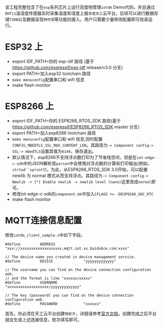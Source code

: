 该工程完整包含了在`esp`系列芯片上运行百度物管理`iotdm` Demo代码，并且通过`DHT11`温湿度传感器实时采集温度和湿度上报`百度天工`云平台。后续可以进行数据存储`TSDB`以及数据呈现`物可视`等功能的接入。用户只需要少量修改配置即可烧录运行。


# ESP32 上
- export IDF_PATH=你的 esp-idf 路径 (基于 https://github.com/espressif/esp-idf release/v3.0 分支)
- export PATH=加入esp32 toolchain 路径
- ```make menuconfig```配置串口和 wifi 信息
- make flash monitor

# ESP8266 上
- export IDF_PATH=你的 ESP8266_RTOS_SDK 路径(基于 https://github.com/espressif/ESP8266_RTOS_SDK master 分支)
- export PATH=加入esp8266 toolchain 路径
- ```make menuconfig```配置串口和 wifi 信息,同时配置`CONFIG_MBEDTLS_SSL_MAX_CONTENT_LEN`，其路径为```-> Component config-> SSL-> mbedTLS```设置其值为`6144`，保存退出。
- 默认情况下，esp8266不支持浮点数打印为了节省栈空间，但是在`iot-edge-c-sdk`中的JSON解析库`parson`中会使用对浮点数的计算和打印输出(例如，`strtod``sprintf`)，为此，从ESP8266_RTOS_SDK 3.0开始，可以配置 newlib 为 normal 模式从而支持浮点。其路径为```-> Component config-> Newlib -> [*] Enable newlib -> newlib level (nano)```这里改成`normal`即可。
- 修改iot-edge-c-sdk的`component.mk`中加入```CFLAGS += -DESP8266_SOC_RTC```
- make flash monitor

# MQTT连接信息配置
修改`iotdm_client_sample.c`中如下字段。
```
#define         ADDRESS             "xxx://xxxxxxxxxxxxxxxxxxx.mqtt.iot.xx.baidubce.com:xxxx"

// The device name you created in device management service.
#define         DEVICE              "yyyyyyyyyyyyy"

// The username you can find on the device connection configuration web,
// and the format is like "xxxxxx/xxxxx"
#define         USERNAME            "xxxxxxxxxxxxxxxxxxx/yyyyyyyyyyyyy"

// The key (password) you can find on the device connection configuration web.
#define         PASSWORD            "xxxxxx"
```
首先，你必须在天工云平台创建`物影子`，详细请参考[官方文档](https://cloud.baidu.com/doc/IOTDM/GUIGettingStarted_New.html#.49.37.21.DE.67.ED.49.7B.B7.65.8F.5A.CE.DC.43.13)，创建完成之后平台就会生成上述连接信息，依次填写即可。
